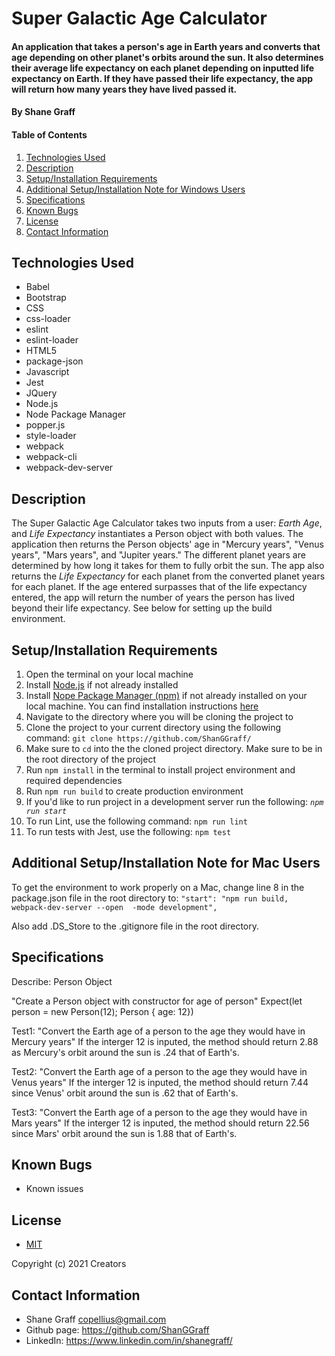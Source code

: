# Super Galactic Age Calculator

#### An application that takes a person's age in Earth years and converts that age depending on other planet's orbits around the sun. It also determines their average life expectancy on each planet depending on inputted life expectancy on Earth. If they have passed their life expectancy, the app will return how many years they have lived passed it.

#### **By Shane Graff**

#### Table of Contents

1. [Technologies Used](#technologies)
2. [Description](#description)
3. [Setup/Installation Requirements](#setup)
4. [Additional Setup/Installation Note for Windows Users](#mac)
5. [Specifications](#specs)
6. [Known Bugs](#bugs)
7. [License](#license)
8. [Contact Information](#contact)

## Technologies Used <a id="technologies"></a>

* Babel
* Bootstrap
* CSS
* css-loader
* eslint
* eslint-loader
* HTML5
* package-json
* Javascript
* Jest
* JQuery
* Node.js
* Node Package Manager
* popper.js
* style-loader
* webpack
* webpack-cli
* webpack-dev-server

## Description <a id="description"></a>

The Super Galactic Age Calculator takes two inputs from a user: _Earth Age_, and _Life Expectancy_ instantiates a Person object with both values. The application then returns the Person objects' age in "Mercury years", "Venus years", "Mars years", and "Jupiter years." The different planet years are determined by how long it takes for them to fully orbit the sun. The app also returns the _Life Expectancy_ for each planet from the converted planet years for each planet. If the age entered surpasses that of the life expectancy entered, the app will return the number of years the person has lived beyond their life expectancy. See below for setting up the build environment.

## Setup/Installation Requirements <a id="setup"></a>

1. Open the terminal on your local machine
2. Install [Node.js](https://nodejs.org/en/) if not already installed
3. Install [Nope Package Manager (npm)](https://www.npmjs.com/) if not already installed on your local machine. You can find installation instructions [here](https://www.learnhowtoprogram.com/intermediate-javascript/getting-started-with-javascript/installing-node-js)
4. Navigate to the directory where you will be cloning the project to
5. Clone the project to your current directory using the following command: `git clone https://github.com/ShanGGraff/`
6. Make sure to `cd` into the the cloned project directory. Make sure to be in the root directory of the project
7. Run `npm install` in the terminal to install project environment and required dependencies 
8. Run `npm run build` to create production environment
9. If you'd like to run project in a development server run the following: _`npm run start`_
10. To run Lint, use the following command: `npm run lint`
11. To run tests with Jest, use the following: `npm test`

## Additional Setup/Installation Note for Mac Users <a id="mac"></a>

To get the environment to work properly on a Mac, change line 8 in the package.json file in the root directory to: `"start": "npm run build, webpack-dev-server --open  -mode development",`

Also add .DS_Store to the .gitignore file in the root directory.

## Specifications <a id="specs"></a>

Describe: Person Object

"Create a Person object with constructor for age of person"
Expect(let person = new Person(12); Person { age: 12})

Test1: "Convert the Earth age of a person to the age they would have in Mercury years"
If the interger 12 is inputed, the method should return 2.88 as Mercury's orbit around the sun is .24 that of Earth's.

Test2: "Convert the Earth age of a person to the age they would have in Venus years"
If the interger 12 is inputed, the method should return 7.44 since Venus' orbit around the sun is .62 that of Earth's.

Test3: "Convert the Earth age of a person to the age they would have in Mars years"
If the interger 12 is inputed, the method should return 22.56 since Mars' orbit around the sun is 1.88 that of Earth's. 

## Known Bugs <a id="bugs"></a>
* Known issues

## License
* [MIT](https://choosealicense.com/licenses/mit/)

Copyright (c) 2021 Creators 

## Contact Information <a id="contact"></a>

* Shane Graff <copellius@gmail.com>
* Github page: https://github.com/ShanGGraff
* LinkedIn: https://www.linkedin.com/in/shanegraff/